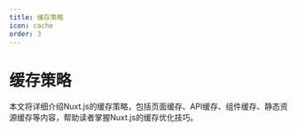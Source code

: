 ```yaml
---
title: 缓存策略
icon: cache
order: 3
---
```


# 缓存策略

本文将详细介绍Nuxt.js的缓存策略，包括页面缓存、API缓存、组件缓存、静态资源缓存等内容，帮助读者掌握Nuxt.js的缓存优化技巧。
